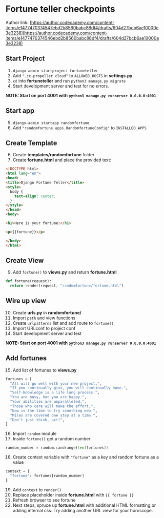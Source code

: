 # Fortune teller checkpoints
Author link: [https://author.codecademy.com/content-items/e1477470374547ebd2b8560babc88df4/drafts/604d27bcb6ae10000e3e3238](https://author.codecademy.com/content-items/e1477470374546ebd2b8560babc88df4/drafts/604d27bcb6ae10000e3e3238)

## Start Project
1. `django-admin startproject fortuneteller`
2. Add `".cc-propeller.cloud"` to `ALLOWED_HOSTS` in __settings.py__
3. `cd` into __fortuneteller__ and run `python3 manage.py migrate`
4. Start development server and test for no errors.

  __NOTE: Start on port 4001 with `python3 manage.py runserver 0.0.0.0:4001`__

## Start app
5. `django-admin startapp randomfortune`
6. Add `"randomfortune.apps.RandomfortuneConfig"` to `INSTALLED_APPS`

## Create Template
6. Create __templates/randomfortune__ folder
8. Create __fortune.html__ and place the provided text:
  ```html
<!DOCTYPE html>
<html lang="en">
<head>
  <title>Django Fortune Teller</title>
  <style>
    body {
      text-align: center;
    }
  </style>
</head>
<body>

  <h1>Here is your fortune:</h1>

  <p>{{fortune}}</p>

</body>
</html>
  ```

## Create View
9. Add `fortune()` to __views.py__ and return __fortune.html__
  ```python
  def fortune(request):
    return render(request, "randomfortune/fortune.html")
  ```
## Wire up view
10. Create __urls.py__ in __randomfortune/__
11. Import `path` and view functions
12. Create `urlpatterns` list and add route to `fortune()`
13. Import URLconf to project conf
14. Start development server and test

  __NOTE: Start on port 4001 with `python3 manage.py runserver 0.0.0.0:4001`__

## Add fortunes
15. Add list of fortunes to __views.py__
  ```python
  fortunes = [
    "All will go well with your new project.",
    "If you continually give, you will continually have.",
    "Self-knowledge is a life long process.",
    "You are busy, but you are happy.",
    "Your abilities are unparalleled.",
    "Those who care will make the effort.",
    "Now is the time to try something new.",
    "Miles are covered one step at a time.",
    "Don’t just think, act!",
  ]
  ```
16. Import `random` module
17. Inside `fortune()` get a random number
  ```python
  random_number = random.randrange(len(fortunes))
  ```
18. Create context variable with `"fortune"` as a key and random fortune as a value
  ```python
  context = {
    "fortune": fortunes[random_number]
  }
  ```
19. Add `context` to `render()`
20. Replace placeholder inside __fortune.html__ with `{{ fortune }}`
21. Refresh browser to see fortune
22. Next steps, spruce up __fortune.html__ with additional HTML formatting or adding internal css. Try adding another URL view for your horoscope.
